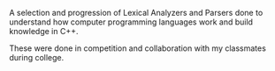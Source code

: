 A selection and progression of Lexical Analyzers and Parsers done to understand how computer programming languages work and build knowledge in C++.

These were done in competition and collaboration with my classmates during college.
